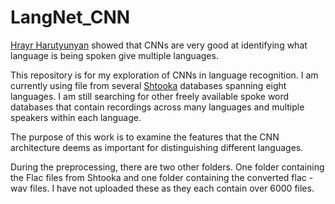# LangNet_CNN
<a href="https://yerevann.github.io/2015/10/11/spoken-language-identification-with-deep-convolutional-networks/">Hrayr Harutyunyan</a> showed that CNNs are very good at identifying what language is being spoken give multiple languages.

This repository is for my exploration of CNNs in language recognition. I am currently using file from several <a href="http://shtooka.net/download.php">Shtooka</a> databases spanning eight languages. I am still searching for other freely available spoke word databases that contain recordings across many languages and multiple speakers within each language.

The purpose of this work is to examine the features that the CNN architecture deems as important for distinguishing different languages.

During the preprocessing, there are two other folders. One folder containing the Flac files from Shtooka and one folder containing the converted flac - wav files. I have not uploaded these as they each contain over 6000 files.
